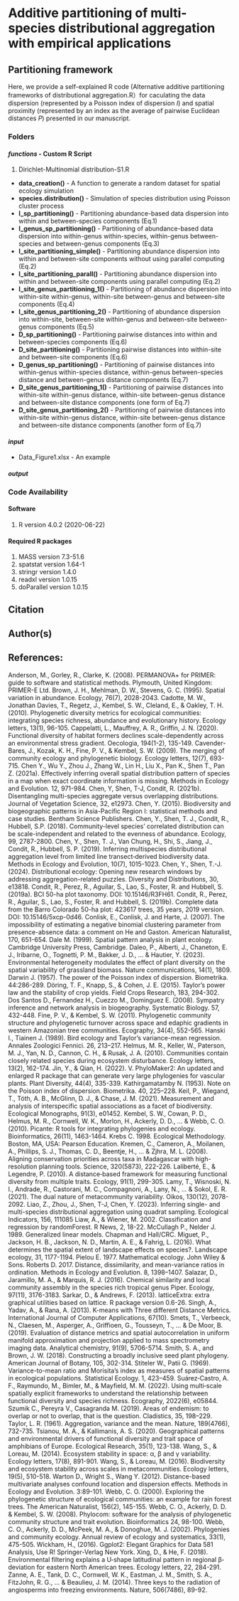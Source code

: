 # Additive partitioning of multi-species distributional aggregation with empirical applications

## Partitioning framework

Here, we provide a self-explained R code (Alternative additive partitioning frameworks of distributional aggregation.R）for caculating the data dispersion (represented by a Poisson index of dispersion *I*) and spatial proximity (represented by an index as the average of pairwise Euclidean distances *P*) presented in our manuscript. 

###  **Folders**
#### *functions* - Custom R Script
1. Dirichlet-Multinomial distribution-S1.R
* **data_creation()**               - A function to generate a random dataset for spatial ecology simulation
* **species.distribution()**        - Simulation of species distribution using Poisson cluster process
* **I_sp_partitioning()**           - Partitioning abundance-based data dispersion into within and between-species components (Eq.1)
* **I_genus_sp_partitioning()**     - Partitioning of abundance-based data dispersion into within-genus within-species, within-genus between-species and between-genus components (Eq.3)
* **I_site_partitioning_simple()**  - Partitioning abundance dispersion into within and between-site components without using parallel computing (Eq.2)
* **I_site_partitioning_parall()**  - Partitioning abundance dispersion into within and between-site components using parallel computing (Eq.2)
* **I_site_genus_partitioning_1()** - Partitioning of abundance dispersion into within-site within-genus, within-site between-genus and between-site components (Eq.4)
* **I_site_genus_partitioning_2()** - Partitioning of abundance dispersion into within-site, between-site within-genus and between-site between-genus components (Eq.5)
* **D_sp_partitioning()**           - Partitioning pairwise distances into within and between-species components (Eq.6)
* **D_site_partitioning()**         - Partitioning pairwise distances into within-site and between-site components (Eq.6)
* **D_genus_sp_partitioning()**     - Partitioning of pairwise distances into within-genus within-species distance, within-genus between-species distance and between-genus distance components (Eq.7)
* **D_site_genus_partitioning_1()** - Partitioning of pairwise distances into within-site within-genus distance, within-site between-genus distance and between-site distance components (one form of Eq.7)
* **D_site_genus_partitioning_2()** - Partitioning of pairwise distances into within-site within-genus distance, within-site between-genus distance and between-site distance components (another form of Eq.7)

#### *input*
* Data_Figure1.xlsx   - An example 


#### *output*


###  Code Availability
#### Software
1. R version 4.0.2 (2020-06-22)
#### Required R packages
1. MASS version 7.3-51.6
2. spatstat version 1.64-1
3. stringr version 1.4.0
4. readxl version 1.0.15
5. doParallel version 1.0.15
## Citation


## Author(s)

## References: 
Anderson, M., Gorley, R., Clarke, K. (2008). PERMANOVA+ for PRIMER: guide to software and statistical methods. Plymouth, United Kingdom: PRIMER-E Ltd.
Brown, J. H., Mehlman, D. W., Stevens, G. C. (1995). Spatial variation in abundance. Ecology, 76(7), 2028-2043. 
Cadotte, M. W., Jonathan Davies, T., Regetz, J., Kembel, S. W., Cleland, E., & Oakley, T. H. (2010). Phylogenetic diversity metrics for ecological communities: integrating species richness, abundance and evolutionary history. Ecology letters, 13(1), 96-105.
Cappelatti, L., Mauffrey, A. R., Griffin, J. N. (2020). Functional diversity of habitat formers declines scale-dependently across an environmental stress gradient. Oecologia, 194(1-2), 135-149.
Cavender-Bares, J., Kozak, K. H., Fine, P. V., & Kembel, S. W. (2009). The merging of community ecology and phylogenetic biology. Ecology letters, 12(7), 693-715.
Chen Y., Wu Y., Zhou J., Zhang W., Lin H., Liu X., Pan K., Shen T., Pan Z. (2021a). Effectively inferring overall spatial distribution pattern of species in a map when exact coordinate information is missing. Methods in Ecology and Evolution. 12, 971-984.
Chen, Y, Shen, T-J, Condit, R. (2021b). Disentangling multi-species aggregate versus overlapping distributions. Journal of Vegetation Science, 32, e12973.
Chen, Y. (2015). Biodiversity and biogeographic patterns in Asia-Pacific Region I: statistical methods and case studies. Bentham Science Publishers.
Chen, Y., Shen, T. J., Condit, R., Hubbell, S.P. (2018). Community-level species’ correlated distribution can be scale-independent and related to the evenness of abundance. Ecology, 99, 2787-2800.
Chen, Y., Shen, T. J., Van Chung, H., Shi, S., Jiang, J., Condit, R., Hubbell, S. P. (2019). Inferring multispecies distributional aggregation level from limited line transect‐derived biodiversity data. Methods in Ecology and Evolution, 10(7), 1015-1023.
Chen, Y., Shen, T.-J. (2024). Distributional ecology: Opening new research windows by addressing aggregation-related puzzles. Diversity and Distributions, 30, e13818. 
Condit, R., Perez, R., Aguilar, S., Lao, S., Foster, R. and Hubbell, S. (2019a). BCI 50-ha plot taxonomy. DOI: 10.15146/R3FH61.
Condit, R., Perez, R., Aguilar, S., Lao, S., Foster, R. and Hubbell, S. (2019b). Complete data from the Barro Colorado 50-ha plot: 423617 trees, 35 years, 2019 version. DOI: 10.15146/5xcp-0d46.
Conlisk, E., Conlisk, J. and Harte, J. (2007). The impossibility of estimating a negative binomial clustering parameter from presence-absence data: a comment on He and Gaston. American Naturalist, 170, 651-654.
Dale M. (1999). Spatial pattern analysis in plant ecology. Cambridge University Press, Cambridge.
Daleo, P., Alberti, J., Chaneton, E. J., Iribarne, O., Tognetti, P. M., Bakker, J. D., ... & Hautier, Y. (2023). Environmental heterogeneity modulates the effect of plant diversity on the spatial variability of grassland biomass. Nature communications, 14(1), 1809.
Darwin J. (1957). The power of the Poisson index of dispersion. Biometrika. 44:286-289.
Döring, T. F., Knapp, S., & Cohen, J. E. (2015). Taylor’s power law and the stability of crop yields. Field Crops Research, 183, 294-302. 
Dos Santos D., Fernandez H., Cuezzo M., Dominguez E. (2008). Sympatry inference and network analysis in biogeography. Systematic Biology. 57, 432-448.
Fine, P. V., & Kembel, S. W. (2011). Phylogenetic community structure and phylogenetic turnover across space and edaphic gradients in western Amazonian tree communities. Ecography, 34(4), 552-565.
Hanski I., Tiainen J. (1989). Bird ecology and Taylor’s variance-mean regression. Annales Zoologici Fennici. 26, 213–217.
Helmus, M. R., Keller, W., Paterson, M. J., Yan, N. D., Cannon, C. H., & Rusak, J. A. (2010). Communities contain closely related species during ecosystem disturbance. Ecology letters, 13(2), 162-174.
Jin, Y., & Qian, H. (2022). V. PhyloMaker2: An updated and enlarged R package that can generate very large phylogenies for vascular plants. Plant Diversity, 44(4), 335-339. 
Kathirgamatamby N. (1953). Note on the Poisson index of dispersion. Biometrika. 40, 225–228.
Keil, P., Wiegand, T., Tóth, A. B., McGlinn, D. J., & Chase, J. M. (2021). Measurement and analysis of interspecific spatial associations as a facet of biodiversity. Ecological Monographs, 91(3), e01452.
Kembel, S. W., Cowan, P. D., Helmus, M. R., Cornwell, W. K., Morlon, H., Ackerly, D. D., ... & Webb, C. O. (2010). Picante: R tools for integrating phylogenies and ecology. Bioinformatics, 26(11), 1463-1464.
Krebs C. 1998. Ecological Methodology. Boston, MA, USA: Pearson Education. Kremen, C., Cameron, A., Moilanen, A., Phillips, S. J., Thomas, C. D., Beentje, H., ... & Zjhra, M. L. (2008). Aligning conservation priorities across taxa in Madagascar with high-resolution planning tools. Science, 320(5873), 222-226.
Laliberté, E., & Legendre, P. (2010). A distance‐based framework for measuring functional diversity from multiple traits. Ecology, 91(1), 299-305.
Lamy, T., Wisnoski, N. I., Andrade, R., Castorani, M. C., Compagnoni, A., Lany, N., ... & Sokol, E. R. (2021). The dual nature of metacommunity variability. Oikos, 130(12), 2078-2092.
Liao, Z., Zhou, J., Shen, T-J, Chen, Y. (2023). Inferring single- and multi-species distributional aggregation using quadrat sampling. Ecological Indicators, 156, 111085
Liaw, A., & Wiener, M. 2002. Classification and regression by randomForest. R News, 2, 18-22.
McCullagh P., Nelder J. 1989. Generalized linear models. Chapman and Hall/CRC.
Miguet, P., Jackson, H. B., Jackson, N. D., Martin, A. E., & Fahrig, L. (2016). What determines the spatial extent of landscape effects on species?. Landscape ecology, 31, 1177-1194.
Pielou E. 1977. Mathematical ecology. John Wiley & Sons.
Roberts D. 2017. Distance, dissimilarity, and mean-variance ratios in ordination. Methods in Ecology and Evolution. 8, 1398–1407.
Salazar, D., Jaramillo, M. A., & Marquis, R. J. (2016). Chemical similarity and local community assembly in the species rich tropical genus Piper. Ecology, 97(11), 3176-3183.
Sarkar, D., & Andrews, F. (2013). latticeExtra: extra graphical utilities based on lattice. R package version 0.6-26.
Singh, A., Yadav, A., & Rana, A. (2013). K-means with Three different Distance Metrics. International Journal of Computer Applications, 67(10).
Smets, T., Verbeeck, N., Claesen, M., Asperger, A., Griffioen, G., Tousseyn, T., ... & De Moor, B. (2019). Evaluation of distance metrics and spatial autocorrelation in uniform manifold approximation and projection applied to mass spectrometry imaging data. Analytical chemistry, 91(9), 5706-5714.
Smith, S. A., and Brown, J. W. (2018). Constructing a broadly inclusive seed plant phylogeny. American Journal of Botany, 105, 302-314.
Stiteler W., Patii G. (1969). Variance-to-mean ratio and Morisita’s index as measures of spatial patterns in ecological populations. Statistical Ecology. 1, 423–459.
Suárez‐Castro, A. F., Raymundo, M., Bimler, M., & Mayfield, M. M. (2022). Using multi‐scale spatially explicit frameworks to understand the relationship between functional diversity and species richness. Ecography, 2022(6), e05844.
Szumik C., Pereyra V., Casagranda M. (2019). Areas of endemism: to overlap or not to overlap, that is the question. Cladistics, 35, 198–229.
Taylor, L. R. (1961). Aggregation, variance and the mean. Nature, 189(4766), 732-735.
Tsianou, M. A., & Kallimanis, A. S. (2020). Geographical patterns and environmental drivers of functional diversity and trait space of amphibians of Europe. Ecological Research, 35(1), 123-138.
Wang, S., & Loreau, M. (2014). Ecosystem stability in space: α, β and γ variability. Ecology letters, 17(8), 891-901.
Wang, S., & Loreau, M. (2016). Biodiversity and ecosystem stability across scales in metacommunities. Ecology letters, 19(5), 510-518.
Warton D., Wright S., Wang Y. (2012). Distance-based multivariate analyses confound location and dispersion effects. Methods in Ecology and Evolution. 3:89-101.
Webb, C. O. (2000). Exploring the phylogenetic structure of ecological communities: an example for rain forest trees. The American Naturalist, 156(2), 145-155.
Webb, C. O., Ackerly, D. D. & Kembel, S. W. (2008). Phylocom: software for the analysis of phylogenetic community structure and trait evolution. Bioinformatics 24, 98-100.
Webb, C. O., Ackerly, D. D., McPeek, M. A., & Donoghue, M. J. (2002). Phylogenies and community ecology. Annual review of ecology and systematics, 33(1), 475-505.
Wickham, H., (2016). Ggplot2: Elegant Graphics for Data 581 Analysis, Use R! Springer-Verlag New York.
Xing, D., & He, F. (2018). Environmental filtering explains a U‐shape latitudinal pattern in regional β‐deviation for eastern North American trees. Ecology letters, 22, 284-291.
Zanne, A. E., Tank, D. C., Cornwell, W. K., Eastman, J. M., Smith, S. A., FitzJohn, R. G., ... & Beaulieu, J. M. (2014). Three keys to the radiation of angiosperms into freezing environments. Nature, 506(7486), 89-92. 

